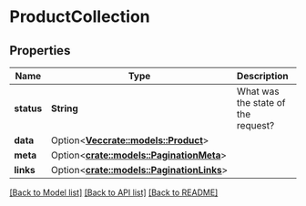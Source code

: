 # ProductCollection

## Properties

Name | Type | Description | Notes
------------ | ------------- | ------------- | -------------
**status** | **String** | What was the state of the request? | 
**data** | Option<[**Vec<crate::models::Product>**](Product.md)> |  | [optional]
**meta** | Option<[**crate::models::PaginationMeta**](PaginationMeta.md)> |  | [optional]
**links** | Option<[**crate::models::PaginationLinks**](PaginationLinks.md)> |  | [optional]

[[Back to Model list]](../README.md#documentation-for-models) [[Back to API list]](../README.md#documentation-for-api-endpoints) [[Back to README]](../README.md)


